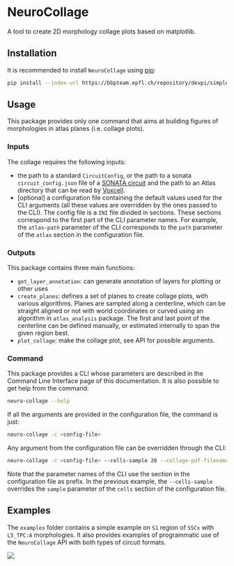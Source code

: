 # NeuroCollage

A tool to create 2D morphology collage plots based on matplotlib.


## Installation

It is recommended to install ``NeuroCollage`` using [pip](https://pip.pypa.io/en/stable/):

```bash
pip install --index-url https://bbpteam.epfl.ch/repository/devpi/simple neurocollage
```

## Usage

This package provides only one command that aims at building figures of morphologies in atlas
planes (i.e. collage plots).

### Inputs

The collage requires the following inputs:

* the path to a standard `CircuitConfig`, or the path to a sonata `circuit_config.json` file of
  a [SONATA circuit](https://sonata-extension.readthedocs.io/en/latest/sonata_overview.html)
  and the path to an Atlas directory that can be read by
  [Voxcell](https://voxcell.readthedocs.io/en/latest/index.html).
* [optional] a configuration file containing the default values used for the CLI arguments (all
  these values are overridden by the ones passed to the CLI). The config file is a `INI` file
  divided in sections. These sections correspond to the first part of the CLI parameter names. For
  example, the `atlas-path` parameter of the CLI corresponds to the `path` parameter of the `atlas`
  section in the configuration file.

### Outputs

This package contains three main functions:
* `get_layer_annotation`: can generate annotation of layers for plotting or other uses
* `create_planes`: defines a set of planes to create collage plots, with various algorithms.
  Planes are sampled along a centerline, which can be straight aligned or not with world
  coordinates or curved using an algorithm in `atlas_analysis` package. The first and last point
  of the centerline can be defined manually, or estimated internally to span the given region best.
* `plot_collage`: make the collage plot, see API for possible arguments.

### Command

This package provides a CLI whose parameters are described in the Command Line Interface page of
this documentation. It is also possible to get help from the command:

```bash
neuro-collage --help
```

If all the arguments are provided in the configuration file, the command is just:

```bash
neuro-collage -c <config-file>
```

Any argument from the configuration file can be overridden through the CLI:

```bash
neuro-collage -c <config-file> --cells-sample 20 --collage-pdf-filename custom_collage_name.pdf
```

Note that the parameter names of the CLI use the section in the configuration file as prefix. In the
previous example, the `--cells-sample` overrides the `sample` parameter of the `cells` section of
the configuration file.


## Examples

The `examples` folder contains a simple example on `S1` region of `SSCx` with `L5_TPC:A` morphologies. It
also provides examples of programmatic use of the `NeuroCollage` API with both types of circuit formats.

![](images/collage.png)
